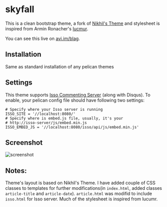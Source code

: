 # skyfall

This is a clean bootstrap theme, a fork of [Nikhil's Theme](https://github.com/gunchu/nikhil-theme) and stylesheet is inspired from Armin Ronacher's [lucmur](https://github.com/mitsuhiko/lucumr).

You can see this live on [avi.im/blag](http://avi.im/blag).

## Installation
Same as standard installation of any pelican themes

## Settings

This theme supports [Isso Commenting Server](http://posativ.org/isso) (along with Disqus). To enable, your pelican config file should have following two settings:

    # Specify where your Isso server is running
    ISSO_SITE = '//localhost:8080/'
    # Specify where is embed.js file, usually, it's your
    # http://isso-server/js/embed.min.js
    ISSO_EMBED_JS = '//localhost:8080/isso/api/js/embed.min.js'

## Screenshot ##
![screenshot](screenshot.png)

## Notes:

Theme's layout is based on Nikhil's Theme. I have added couple of CSS classes to templates for further modifications(in `index.html`, added classes `article-title` and `article-date`). `article.html` was modifid to include `isso.html` for Isso server. Much of the stylesheet is inspired from lucumr.